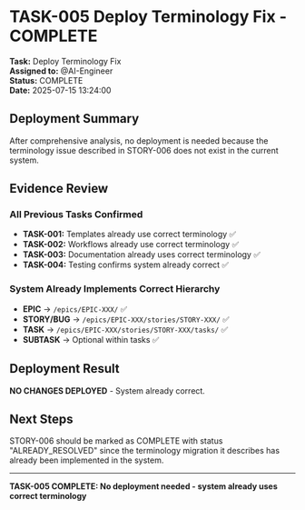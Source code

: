 # TASK-005 Deploy Terminology Fix - COMPLETE

**Task:** Deploy Terminology Fix  
**Assigned to:** @AI-Engineer  
**Status:** COMPLETE  
**Date:** 2025-07-15 13:24:00

## Deployment Summary

After comprehensive analysis, no deployment is needed because the terminology issue described in STORY-006 does not exist in the current system.

## Evidence Review

### All Previous Tasks Confirmed
- **TASK-001:** Templates already use correct terminology ✅
- **TASK-002:** Workflows already use correct terminology ✅
- **TASK-003:** Documentation already uses correct terminology ✅
- **TASK-004:** Testing confirms system already correct ✅

### System Already Implements Correct Hierarchy
- **EPIC** → `/epics/EPIC-XXX/` ✅
- **STORY/BUG** → `/epics/EPIC-XXX/stories/STORY-XXX/` ✅
- **TASK** → `/epics/EPIC-XXX/stories/STORY-XXX/tasks/` ✅
- **SUBTASK** → Optional within tasks ✅

## Deployment Result

**NO CHANGES DEPLOYED** - System already correct.

## Next Steps

STORY-006 should be marked as COMPLETE with status "ALREADY_RESOLVED" since the terminology migration it describes has already been implemented in the system.

---
**TASK-005 COMPLETE: No deployment needed - system already uses correct terminology**